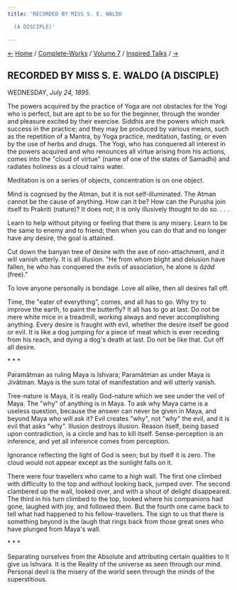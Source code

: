 ```yaml
---
title: 'RECORDED BY MISS S. E. WALDO

  (A DISCIPLE)'

---
```

<div>

[←](30_tuesday_july_23.htm) [Home](../../../index.htm) /
[Complete-Works](../../complete_works.htm) / [Volume
7](../volume_7_contents.htm) / [Inspired
Talks](inspired_talks_contents.htm) / [→](32_thursday_july_25.htm)

  

## RECORDED BY MISS S. E. WALDO (A DISCIPLE)

WEDNESDAY, *July 24, 1895*.

The powers acquired by the practice of Yoga are not obstacles for the
Yogi who is perfect, but are apt to be so for the beginner, through the
wonder and pleasure excited by their exercise. Siddhis are the powers
which mark success in the practice; and they may be produced by various
means, such as the repetition of a Mantra, by Yoga practice, meditation,
fasting, or even by the use of herbs and drugs. The Yogi, who has
conquered all interest in the powers acquired and who renounces all
virtue arising from his actions, comes into the "cloud of virtue" (name
of one of the states of Samadhi) and radiates holiness as a cloud rains
water.

Meditation is on a series of objects, concentration is on one object.

Mind is cognised by the Atman, but it is not self-illuminated. The Atman
cannot be the cause of anything. How can it be? How can the Purusha join
itself to Prakriti (nature)? It does not; it is only illusively thought
to do so. . . .

Learn to help without pitying or feeling that there is any misery. Learn
to be the same to enemy and to friend; then when you can do that and no
longer have any desire, the goal is attained.

Cut down the banyan tree of desire with the axe of non-attachment, and
it will vanish utterly. It is all illusion. "He from whom blight and
delusion have fallen, he who has conquered the evils of association, he
alone is *âzâd* (free)."

To love anyone personally is bondage. Love all alike, then all desires
fall off.

Time, the "eater of everything", comes, and all has to go. Why try to
improve the earth, to paint the butterfly? It all has to go at last. Do
not be mere white mice in a treadmill, working always and never
accomplishing anything. Every desire is fraught with evil, whether the
desire itself be good or evil. It is like a dog jumping for a piece of
meat which is ever receding from his reach, and dying a dog's death at
last. Do not be like that. Cut off all desire.

\*            \*            \*

Paramâtman as ruling Maya is Ishvara; Paramâtman as under Maya is
Jivâtman. Maya is the sum total of manifestation and will utterly
vanish.

Tree-nature is Maya, it is really God-nature which we see under the veil
of Maya. The "why" of anything is in Maya. To ask why Maya came is a
useless question, because the answer can never be given in Maya, and
beyond Maya who will ask it? Evil creates "why", not "why" the evil, and
it is evil that asks "why". Illusion destroys illusion. Reason itself,
being based upon contradiction, is a circle and has to kill itself.
Sense-perception is an inference, and yet all inference comes from
perception.

Ignorance reflecting the light of God is seen; but by itself it is zero.
The cloud would not appear except as the sunlight falls on it.

There were four travellers who came to a high wall. The first one
climbed with difficulty to the top and without looking back, jumped
over. The second clambered up the wall, looked over, and with a shout of
delight disappeared. The third in his turn climbed to the top, looked
where his companions had gone, laughed with joy, and followed them. But
the fourth one came back to tell what had happened to his
fellow-travellers. The sign to us that there is something beyond is the
laugh that rings back from those great ones who have plunged from Maya's
wall.

\*            \*            \*

Separating ourselves from the Absolute and attributing certain qualities
to It give us Ishvara. It is the Reality of the universe as seen through
our mind. Personal devil is the misery of the world seen through the
minds of the superstitious.

</div>
